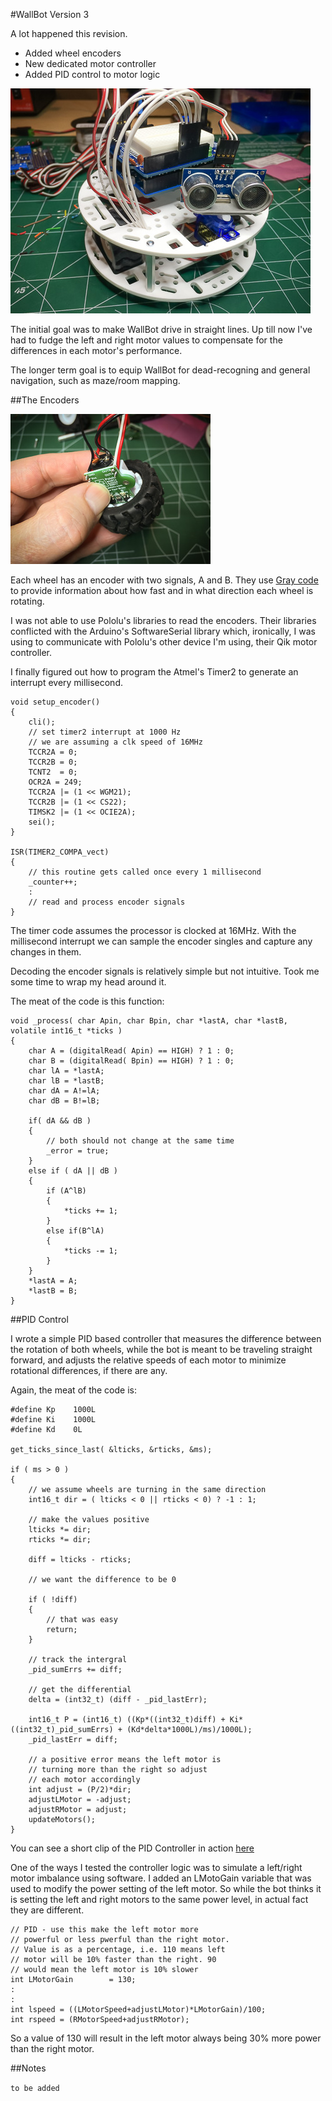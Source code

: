 #WallBot Version 3

A lot happened this revision.

 * Added wheel encoders
 * New dedicated motor controller
 * Added PID control to motor logic

![image](WallBot_V3.jpg)


The initial goal was to make WallBot drive in straight lines. Up till now I've had to fudge the left and right motor values to compensate for the differences in each motor's performance.

The longer term goal is to equip WallBot for dead-recogning and general navigation, such as maze/room mapping.
 
 
##The Encoders

![image](encoder.jpg) 

Each wheel has an encoder with two signals, A and B. They use [Gray code](http://en.wikipedia.org/wiki/Gray_code) to provide information about how fast and in what direction each wheel is rotating.

I was not able to use Pololu's libraries to read the encoders. Their libraries conflicted with the Arduino's SoftwareSerial library which, ironically, I was using to communicate with Pololu's other device I'm using, their Qik motor controller.

I finally figured out how to program the Atmel's Timer2 to generate an interrupt every millisecond.
	
	void setup_encoder()
	{
		cli();
		// set timer2 interrupt at 1000 Hz
		// we are assuming a clk speed of 16MHz
		TCCR2A = 0;
		TCCR2B = 0;
		TCNT2  = 0;
		OCR2A = 249;
		TCCR2A |= (1 << WGM21);
		TCCR2B |= (1 << CS22);   
		TIMSK2 |= (1 << OCIE2A);
		sei();
	}

	ISR(TIMER2_COMPA_vect)
	{
		// this routine gets called once every 1 millisecond
		_counter++;
		:
		// read and process encoder signals
	}

The timer code assumes the processor is clocked at 16MHz. With the millisecond interrupt we can sample the encoder singles and capture any changes in them.

Decoding the encoder signals is relatively simple but not intuitive. Took me some time to wrap my head around it.

The meat of the code is this function:

	void _process( char Apin, char Bpin, char *lastA, char *lastB, volatile int16_t *ticks )
	{
		char A = (digitalRead( Apin) == HIGH) ? 1 : 0;
		char B = (digitalRead( Bpin) == HIGH) ? 1 : 0;
		char lA = *lastA;
		char lB = *lastB;
		char dA = A!=lA;
		char dB = B!=lB;

		if( dA && dB )
		{
			// both should not change at the same time
			_error = true;	
		}
		else if ( dA || dB )
		{
			if (A^lB) 
			{
 				*ticks += 1;
			}
			else if(B^lA)
			{
				*ticks -= 1;
			}
		}
		*lastA = A; 
		*lastB = B;
	}

##PID Control

I wrote a simple PID based controller that measures the difference between the rotation of both wheels, while the bot is meant to be traveling straight forward, and adjusts the relative speeds of each motor to minimize rotational differences, if there are any.

Again, the meat of the code is:

	#define Kp    1000L	
	#define Ki    1000L	
	#define Kd    0L

	get_ticks_since_last( &lticks, &rticks, &ms);

	if ( ms > 0 )
	{
    	// we assume wheels are turning in the same direction
    	int16_t dir = ( lticks < 0 || rticks < 0) ? -1 : 1;

    	// make the values positive
    	lticks *= dir;
    	rticks *= dir;

    	diff = lticks - rticks;

    	// we want the difference to be 0

    	if ( !diff)
    	{
      		// that was easy
      		return;
    	}

    	// track the intergral 
    	_pid_sumErrs += diff;

    	// get the differential
    	delta = (int32_t) (diff - _pid_lastErr);

	    int16_t P = (int16_t) ((Kp*((int32_t)diff) + Ki*((int32_t)_pid_sumErrs) + (Kd*delta*1000L)/ms)/1000L);
		_pid_lastErr = diff;

    	// a positive error means the left motor is 
    	// turning more than the right so adjust 
    	// each motor accordingly
    	int adjust = (P/2)*dir;
    	adjustLMotor = -adjust;
    	adjustRMotor = adjust;
    	updateMotors();
	}


You can see a short clip of the PID Controller in action [here](http://youtu.be/i_lpRRQq7OE)

One of the ways I tested the controller logic was to simulate a left/right motor imbalance using software. I added an LMotoGain variable that was used to modify the power setting of the left motor. So while the bot thinks it is setting the left and right motors to the same power level, in actual fact they are different.

	// PID - use this make the left motor more
	// powerful or less pwerful than the right motor.
	// Value is as a percentage, i.e. 110 means left
	// motor will be 10% faster than the right. 90
	// would mean the left motor is 10% slower
	int LMotorGain        = 130;
 	:
 	:
 	int lspeed = ((LMotorSpeed+adjustLMotor)*LMotorGain)/100;
	int rspeed = (RMotorSpeed+adjustRMotor);

So a value of 130 will result in the left motor always being 30% more power than the right motor.

##Notes

`to be added`
 		
